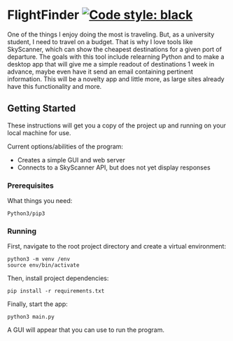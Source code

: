# FlightFinder [![Code style: black](https://img.shields.io/badge/code%20style-black-000000.svg)](https://github.com/ambv/black)

One of the things I enjoy doing the most is traveling. But, as a university student, I need to travel on a budget. That is why I love tools like SkyScanner, which can show the cheapest destinations for a given port of departure. The goals with this tool include relearning Python and to make a desktop app that will give me a simple readout of destinations 1 week in advance, maybe even have it send an email containing pertinent information. This will be a novelty app and little more, as large sites already have this functionality and more.

## Getting Started

These instructions will get you a copy of the project up and running on your local machine for use.

Current options/abilities of the program:

- Creates a simple GUI and web server
- Connects to a SkyScanner API, but does not yet display responses

### Prerequisites

What things you need:

```
Python3/pip3
```

### Running

First, navigate to the root project directory and create a virtual environment:

```
python3 -m venv /env
source env/bin/activate
```

Then, install project dependencies:

```
pip install -r requirements.txt
```

Finally, start the app:

```
python3 main.py
```

A GUI will appear that you can use to run the program.

